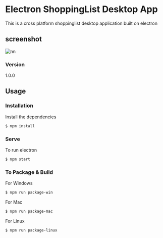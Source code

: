 # Electron ShoppingList Desktop App

This is a cross platform shoppinglist desktop application built on electron

## screenshot

![nn](https://user-images.githubusercontent.com/12325386/30736976-70fdecd2-9fb7-11e7-82a9-078d822e251e.JPG)


### Version
1.0.0

## Usage

### Installation

Install the dependencies

```sh
$ npm install
```

### Serve
To run electron

```sh
$ npm start
```

### To Package & Build

For Windows

```sh
$ npm run package-win
```

For Mac

```sh
$ npm run package-mac
```

For Linux

```sh
$ npm run package-linux
```
